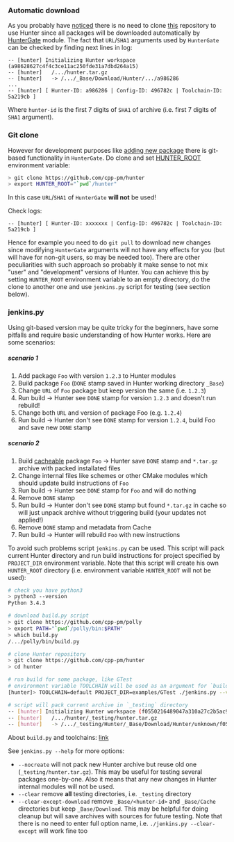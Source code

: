 ### Automatic download

As you probably have [noticed][1] there is no need to clone [this][3] repository to use Hunter since all packages will be downloaded automatically by [HunterGate][2] module. The fact that `URL`/`SHA1` arguments used by `HunterGate` can be checked by finding next lines in log:

```
-- [hunter] Initializing Hunter workspace (a98628627c4f4c3ce11ac250fde31a7dbd264a15)
-- [hunter]   /.../hunter.tar.gz
-- [hunter]   -> /.../_Base/Download/Hunter/.../a986286
...
-- [hunter] [ Hunter-ID: a986286 | Config-ID: 496782c | Toolchain-ID: 5a219cb ]
```

Where `hunter-id` is the first 7 digits of `SHA1` of archive (i.e. first 7 digits of `SHA1` argument).

### Git clone

However for development purposes like [adding new package][4] there is git-based functionality in `HunterGate`. Do clone and set [HUNTER_ROOT][5] environment variable:
```bash
> git clone https://github.com/cpp-pm/hunter
> export HUNTER_ROOT="`pwd`/hunter"
```

In this case `URL`/`SHA1` of `HunterGate` **will not** be used!

Check logs:
```
-- [hunter] [ Hunter-ID: xxxxxxx | Config-ID: 496782c | Toolchain-ID: 5a219cb ]
```

Hence for example you need to do `git pull` to download new changes since modifying `HunterGate` arguments will not have any effects for you (but will have for non-git users, so may be needed too). There are other peculiarities with such approach so probably it make sense to not mix "user" and "development" versions of Hunter. You can achieve this by setting `HUNTER_ROOT` environment variable to an empty directory, do the clone to another one and use `jenkins.py` script for testing (see section below).

### jenkins.py

Using git-based version may be quite tricky for the beginners, have some pitfalls and require basic understanding of how Hunter works. Here are some scenarios:

##### scenario 1
1. Add package `Foo` with version `1.2.3` to Hunter modules
2. Build package `Foo` (`DONE` stamp saved in Hunter working directory `_Base`)
3. Change `URL` of `Foo` package but keep version the same (i.e. `1.2.3`)
4. Run build -> Hunter see `DONE` stamp for version `1.2.3` and doesn't run rebuild!
5. Change both `URL` and version of package Foo (e.g. `1.2.4`)
6. Run build -> Hunter don't see `DONE` stamp for version `1.2.4`, build Foo and save new `DONE` stamp

##### scenario 2
1. Build [cacheable][6] package `Foo` -> Hunter save `DONE` stamp and `*.tar.gz` archive with packed installated files
2. Change internal files like schemes or other CMake modules which should update build instructions of `Foo`
3. Run build -> Hunter see `DONE` stamp for `Foo` and will do nothing
4. Remove `DONE` stamp
5. Run build -> Hunter don't see `DONE` stamp but found `*.tar.gz` in cache so will just unpack archive without triggering build (your updates not applied!)
6. Remove `DONE` stamp and metadata from Cache
7. Run build -> Hunter will rebuild `Foo` with new instructions

To avoid such problems script `jenkins.py` can be used. This script will pack current Hunter directory and run build instructions for project specified by `PROJECT_DIR` environment variable. Note that this script will create his own `HUNTER_ROOT` directory (i.e. environment variable `HUNTER_ROOT` will not be used):
```bash
# check you have python3
> python3 --version
Python 3.4.3

# download build.py script
> git clone https://github.com/cpp-pm/polly
> export PATH="`pwd`/polly/bin:$PATH"
> which build.py
/.../polly/bin/build.py

# clone Hunter repository
> git clone https://github.com/cpp-pm/hunter
> cd hunter

# run build for some package, like GTest
# environment variable TOOLCHAIN will be used as an argument for `build.py --toolchain`
[hunter]> TOOLCHAIN=default PROJECT_DIR=examples/GTest ./jenkins.py --verbose

# script will pack current archive in `_testing` directory
-- [hunter] Initializing Hunter workspace (f0550216489047a310a27c2b5ac95c70e7e878bf)
-- [hunter]   /.../hunter/_testing/hunter.tar.gz
-- [hunter]   -> /.../_testing/Hunter/_Base/Download/Hunter/unknown/f055021
```

About `build.py` and toolchains: [link](https://github.com/cpp-pm/polly#buildpy)

See `jenkins.py --help` for more options:
* `--nocreate` will not pack new Hunter archive but reuse old one (`_testing/hunter.tar.gz`). This may be useful for testing several packages one-by-one. Also it means that any new changes in Hunter internal modules will not be used.
* `--clear` remove **all** testing directories, i.e. `_testing` directory
* `--clear-except-download` remove `_Base/<hunter-id>` and `_Base/Cache` directories but keep `_Base/Download`. This may be helpful for doing cleanup but will save archives with sources for future testing. Note that there is no need to enter full option name, i.e. `./jenkins.py --clear-except` will work fine too

[1]: https://github.com/ruslo/hunter#first-step
[2]: https://github.com/cpp-pm/gate
[3]: https://github.com/ruslo/hunter
[4]: https://github.com/ruslo/hunter/wiki/usr.adding.new.package
[5]: https://github.com/cpp-pm/gate#effects
[6]: https://github.com/ruslo/hunter/wiki/dev.modules#hunter_cacheable
